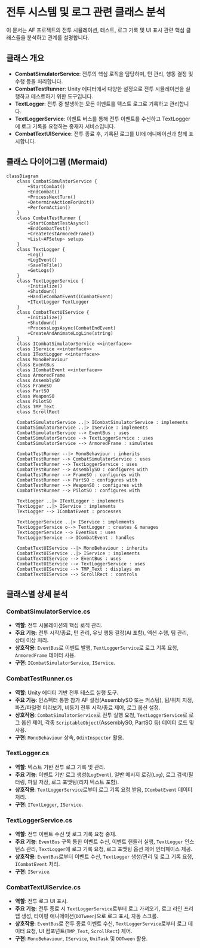 # 전투 시스템 및 로그 관련 클래스 분석

이 문서는 AF 프로젝트의 전투 시뮬레이션, 테스트, 로그 기록 및 UI 표시 관련 핵심 클래스들을 분석하고 관계를 설명합니다.

## 클래스 개요

*   **CombatSimulatorService**: 전투의 핵심 로직을 담당하며, 턴 관리, 행동 결정 및 수행 등을 처리합니다.
*   **CombatTestRunner**: Unity 에디터에서 다양한 설정으로 전투 시뮬레이션을 실행하고 테스트하기 위한 도구입니다.
*   **TextLogger**: 전투 중 발생하는 모든 이벤트를 텍스트 로그로 기록하고 관리합니다.
*   **TextLoggerService**: 이벤트 버스를 통해 전투 이벤트를 수신하고 TextLogger에 로그 기록을 요청하는 중재자 서비스입니다.
*   **CombatTextUIService**: 전투 종료 후, 기록된 로그를 UI에 애니메이션과 함께 표시합니다.

## 클래스 다이어그램 (Mermaid)

```mermaid
classDiagram
    class CombatSimulatorService {
        +StartCombat()
        +EndCombat()
        +ProcessNextTurn()
        +DetermineActionForUnit()
        +PerformAction()
    }
    class CombatTestRunner {
        +StartCombatTestAsync()
        +EndCombatTest()
        +CreateTestArmoredFrame()
        +List~AFSetup~ setups
    }
    class TextLogger {
        +Log()
        +LogEvent()
        +SaveToFile()
        +GetLogs()
    }
    class TextLoggerService {
        +Initialize()
        +Shutdown()
        +HandleCombatEvent(ICombatEvent)
        +ITextLogger TextLogger
    }
    class CombatTextUIService {
        +Initialize()
        +Shutdown()
        +ProcessLogsAsync(CombatEndEvent)
        +CreateAndAnimateLogLine(string)
    }
    class ICombatSimulatorService <<interface>>
    class IService <<interface>>
    class ITextLogger <<interface>>
    class MonoBehaviour
    class EventBus
    class ICombatEvent <<interface>>
    class ArmoredFrame
    class AssemblySO
    class FrameSO
    class PartSO
    class WeaponSO
    class PilotSO
    class TMP_Text
    class ScrollRect

    CombatSimulatorService ..|> ICombatSimulatorService : implements
    CombatSimulatorService ..|> IService : implements
    CombatSimulatorService --> EventBus : uses
    CombatSimulatorService --> TextLoggerService : uses
    CombatSimulatorService --> ArmoredFrame : simulates

    CombatTestRunner --|> MonoBehaviour : inherits
    CombatTestRunner --> CombatSimulatorService : uses
    CombatTestRunner --> TextLoggerService : uses
    CombatTestRunner --> AssemblySO : configures with
    CombatTestRunner --> FrameSO : configures with
    CombatTestRunner --> PartSO : configures with
    CombatTestRunner --> WeaponSO : configures with
    CombatTestRunner --> PilotSO : configures with

    TextLogger ..|> ITextLogger : implements
    TextLogger ..|> IService : implements
    TextLogger --> ICombatEvent : processes

    TextLoggerService ..|> IService : implements
    TextLoggerService o--> TextLogger : creates & manages
    TextLoggerService --> EventBus : uses
    TextLoggerService --> ICombatEvent : handles

    CombatTextUIService --|> MonoBehaviour : inherits
    CombatTextUIService ..|> IService : implements
    CombatTextUIService --> EventBus : uses
    CombatTextUIService --> TextLoggerService : uses
    CombatTextUIService --> TMP_Text : displays on
    CombatTextUIService --> ScrollRect : controls
```

## 클래스별 상세 분석

### CombatSimulatorService.cs

*   **역할**: 전투 시뮬레이션의 핵심 로직 관리.
*   **주요 기능**: 전투 시작/종료, 턴 관리, 유닛 행동 결정(AI 포함), 액션 수행, 팀 관리, 상태 이상 처리.
*   **상호작용**: `EventBus`로 이벤트 발행, `TextLoggerService`로 로그 기록 요청, `ArmoredFrame` 데이터 사용.
*   **구현**: `ICombatSimulatorService`, `IService`.

### CombatTestRunner.cs

*   **역할**: Unity 에디터 기반 전투 테스트 실행 도구.
*   **주요 기능**: 인스펙터 통한 참가 AF 설정(AssemblySO 또는 커스텀), 팀/위치 지정, 파츠/파일럿 미리보기, 비동기 전투 시작/종료 제어, 로그 옵션 설정.
*   **상호작용**: `CombatSimulatorService`로 전투 실행 요청, `TextLoggerService`로 로그 옵션 제어, 각종 `ScriptableObject`(AssemblySO, PartSO 등) 데이터 로드 및 사용.
*   **구현**: `MonoBehaviour` 상속, `OdinInspector` 활용.

### TextLogger.cs

*   **역할**: 텍스트 기반 전투 로그 기록 및 관리.
*   **주요 기능**: 이벤트 기반 로그 생성(`LogEvent`), 일반 메시지 로깅(`Log`), 로그 검색/필터링, 파일 저장, 로그 포맷팅(리치 텍스트 포함).
*   **상호작용**: `TextLoggerService`로부터 로그 기록 요청 받음, `ICombatEvent` 데이터 처리.
*   **구현**: `ITextLogger`, `IService`.

### TextLoggerService.cs

*   **역할**: 전투 이벤트 수신 및 로그 기록 요청 중재.
*   **주요 기능**: `EventBus` 구독 통한 이벤트 수신, 이벤트 핸들러 실행, `TextLogger` 인스턴스 관리, `TextLogger`에 로그 기록 요청, 로그 포맷팅 옵션 제어 인터페이스 제공.
*   **상호작용**: `EventBus`로부터 이벤트 수신, `TextLogger` 생성/관리 및 로그 기록 요청, `ICombatEvent` 처리.
*   **구현**: `IService`.

### CombatTextUIService.cs

*   **역할**: 전투 로그 UI 표시.
*   **주요 기능**: 전투 종료 시 `TextLoggerService`로부터 로그 가져오기, 로그 라인 프리팹 생성, 타이핑 애니메이션(`DOTween`)으로 로그 표시, 자동 스크롤.
*   **상호작용**: `EventBus`로 전투 종료 이벤트 수신, `TextLoggerService`로부터 로그 데이터 요청, UI 컴포넌트(`TMP_Text`, `ScrollRect`) 제어.
*   **구현**: `MonoBehaviour`, `IService`, `UniTask` 및 `DOTween` 활용. 